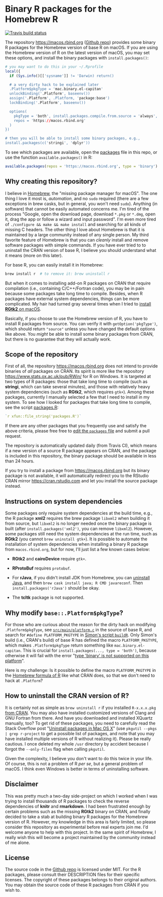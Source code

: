 # Binary R packages for the Homebrew R

[![Travis build status](https://travis-ci.com/yihui/homebrew-r-packages.svg?branch=master)](https://travis-ci.com/yihui/homebrew-r-packages)

The repository https://macos.rbind.org ([Github repo](https://github.com/yihui/homebrew-r-packages)) provides some binary R packages for the Homebrew version of base R on macOS. If you are using the Homebrew version of R on the latest version of macOS, you may set these options, and install the binary packages with `install.packages()`:

```r
# you may want to do this in your ~/.Rprofile
local({
  if (Sys.info()[['sysname']] != 'Darwin) return()

  # a very dirty hack to be explained later
  .Platform$pkgType = 'mac.binary.el-capitan'
  unlockBinding('.Platform', baseenv())
  assign('.Platform', .Platform, 'package:base')
  lockBinding('.Platform', baseenv())

  options(
    pkgType = 'both', install.packages.compile.from.source = 'always',
    repos = 'https://macos.rbind.org'
  )
})

# then you will be able to install some binary packages, e.g.,
install.packages(c('stringi', 'dplyr'))
```

To see which packages are available, open the [packages](https://github.com/yihui/homebrew-r-packages/blob/master/packages) file in this repo, or use the function `available.packages()` in R:

```r
available.packages(repos = 'https://macos.rbind.org', type = 'binary')
```

## Why creating this repository?

I believe in [Homebrew](https://brew.sh), the "missing package manager for macOS". The one thing I love it most is, _automation_, and no `sudo` required (there are a few exceptions in brew casks, but in general, you won't need `sudo`). Anything (in software) that cannot be easily automated concerns me. I'm tired of the process "Google, open the download page, download `*.pkg` or `*.dmg`, open it, drag the app or follow a wizard and input password". I'm even more tired of `./configure && make && make install` and searching for all kinds of missing C headers. The other thing I love about Homebrew is that it is maintained by a large community instead of any single person. My third favorite feature of Homebrew is that you can _cleanly_ install and remove software packages with simple commands. If you have ever tried to to uninstall the CRAN version of base R, I believe you should understand what it means (more on this later).

For base R, you can easily install it in Homebrew:

```sh
brew install r  # to remove it: brew uninstall r
```

But when it comes to installing add-on R packages on CRAN that require compilation (i.e., containing C/C++/Fortran code), you may be in pain because some packages take long time to compile. Besides, when R packages have external system dependencies, things can be more complicated. My hair had turned gray several times when I tried to [install **RGtk2** on macOS](https://yihui.name/en/2018/01/install-rgtk2-macos/).

Basically, if you choose to use the Homebrew version of R, you have to install R packages from source. You can verify it with `getOption('pkgType')`, which should return `"source"` unless you have changed the default options like above. You _might_ be able to install some binary packages from CRAN, but there is no guarantee that they will actually work.

## Scope of the repository

First of all, the repository https://macos.rbind.org does not intend to provide binaries of _all_ packages on CRAN. Its spirit is more like the repository https://www.stats.ox.ac.uk/pub/RWin/ for R on Windows. It is targeted at two types of R packages: those that take long time to compile (such as **stringi**, which can take several minutes), and those with relatively heavy system dependencies (such as **RGtk2**, which requires `gtk+`). Among these packages, currently I manually selected a few that I need to install in my system. To see how I looked for packages that take long time to compile, see the script [packages.R](https://github.com/yihui/homebrew-r-packages/blob/master/packages.R):

```r
`r xfun::file_string('packages.R')`
```

If there are any other packages that you frequently use and satisfy the above criteria, please free free to [edit the `packages` file](https://github.com/yihui/homebrew-r-packages/edit/master/packages) and submit a pull request.

The repository is automatically updated daily (from Travis CI), which means if a new version of a source R package appears on CRAN, and the package is included in this repository, the binary package should be available in less than 24 hours.

If you try to install a package from https://macos.rbind.org but its binary package is not available, it will automatically redirect you to the RStudio CRAN mirror https://cran.rstudio.com and let you install the source package instead.

## Instructions on system dependencies

Some packages only require system dependencies at the build time, e.g., the R package **xml2** requires the brew package `libxml2` when building it from source, but `libxml2` is no longer needed once the binary package is built (after `install.packages('xml2')`, you can remove `libxml2`). However, some packages still need the system dependencies at the run time, such as **RGtk2** (you cannot `brew uninstall gtk+`). It is possible to automate the installation of system dependencies when installing a binary R package from `macos.rbind.org`, but for now, I'll just list a few known cases below:

- **RGtk2** and **cairoDevice** require `gtk+`.

- **RProtoBuf** requires `protobuf`.

- For **rJava**, if you didn't install JDK from Homebrew, you can [uninstall Java](https://www.java.com/en/download/help/mac_uninstall_java.xml), and then `brew cask install java; R CMD javareconf`. Then `install.packages('rJava')` should be okay.

- The **tcltk** package is not supported.

## Why modify `base::.Platform$pkgType`?

For those who are curious about the reason for the dirty hack on modifying `.Platform$pkgType`, see [`src/main/platform.c`](https://github.com/wch/r-source/blob/e4e1efe/src/main/platform.c#L176-L180) in the source of base R, and search for `#define PLATFORM_PKGTYPE` in [Simon's script `buildR`](https://svn.r-project.org/R-dev-web/trunk/QA/Simon/R-build/buildR). Only Simon's build (i.e., CRAN's build) of base R has defined the macro `PLATFORM_PKGTYPE`, which makes `.Platform$pkgType` return something like `mac.binary.el-capitan`. This is crucial for `install.packages(..., type = 'both')`, because otherwise it will fail with the error "[type 'binary' is not supported on this platform](https://github.com/wch/r-source/blob/a44aa4737/src/library/utils/R/packages2.R#L142-L145)".

Here is my challenge: Is it possible to define the macro `PLATFORM_PKGTYPE` in the [Homebrew formula of R](https://github.com/Homebrew/homebrew-core/blob/master/Formula/r.rb) like what CRAN does, so that we don't need to hack at `.Platform`?

## How to uninstall the CRAN version of R?

It is certainly not as simple as `brew uninstall r` if you installed `R-x.x.x.pkg` [from CRAN](https://cran.rstudio.com/bin/macosx/). You may also have installed customized versions of Clang and GNU Fortran from there. And have you downloaded and installed XQuartz manually, too? To get rid of these packages, you need to carefully read the Stack Overflow post "[Uninstall packages in Mac OS X](https://stackoverflow.com/q/25925752/559676)" (use `pkgutil --pkgs | grep r-project` to get a possible list of packages, and note that you may have installed multiple versions of R without realizing it). Please be really cautious. I once deleted my whole `/usr` directory by accident because I forgot the `--only-files` flag when calling `pkgutil`.

Given the complexity, I believe you don't want to do this twice in your life. Of course, this is not a problem of R _per se_, but a general problem of macOS. I think even Windows is better in terms of uninstalling software.

## Disclaimer

This was pretty much a two-day side-project on which I worked when I was trying to install thousands of R packages to check the reverse dependencies of **knitr** and **rmarkdown**. I had been frustrated enough by certain problems such as the missing **RGtk2** binary on CRAN, and finally decided to take a stab at building binary R packages for the Homebrew version of R. However, my knowledge in this area is fairly limited, so please consider this repository as experimental before real experts join me. I'd welcome anyone to help with this project. In the same spirit of Homebrew, I really wish this will become a project maintained by the community instead of me alone. 

## License

The source code in the [Github repo](https://github.com/yihui/homebrew-r-packages) is licensed under MIT. For the R packages, please consult their DESCRIPTION files for their specific licenses. The copyright of these packages belongs to their original authors. You may obtain the source code of these R packages from CRAN if you wish to.
